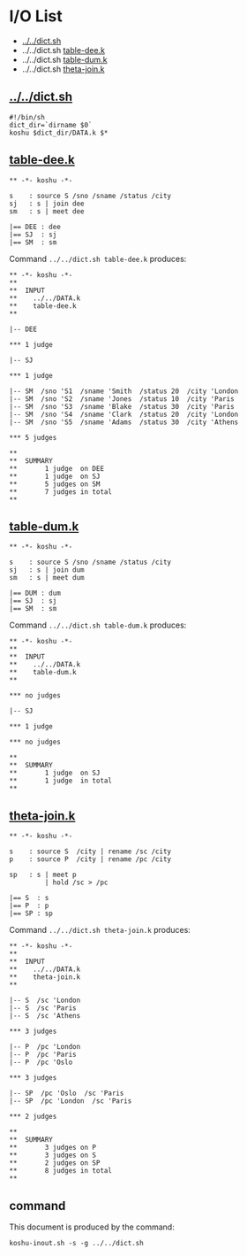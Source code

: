 # I/O List

- [../../dict.sh](#dictsh)
- ../../dict.sh [table-dee.k](#table-deek)
- ../../dict.sh [table-dum.k](#table-dumk)
- ../../dict.sh [theta-join.k](#theta-joink)



## [../../dict.sh](../../dict.sh)

```
#!/bin/sh
dict_dir=`dirname $0`
koshu $dict_dir/DATA.k $*
```



## [table-dee.k](table-dee.k)

```
** -*- koshu -*-

s    : source S /sno /sname /status /city
sj   : s | join dee
sm   : s | meet dee

|== DEE : dee
|== SJ  : sj
|== SM  : sm

```

Command `../../dict.sh table-dee.k` produces:

```
** -*- koshu -*-
**
**  INPUT
**    ../../DATA.k
**    table-dee.k
**

|-- DEE

*** 1 judge 

|-- SJ

*** 1 judge 

|-- SM  /sno 'S1  /sname 'Smith  /status 20  /city 'London
|-- SM  /sno 'S2  /sname 'Jones  /status 10  /city 'Paris
|-- SM  /sno 'S3  /sname 'Blake  /status 30  /city 'Paris
|-- SM  /sno 'S4  /sname 'Clark  /status 20  /city 'London
|-- SM  /sno 'S5  /sname 'Adams  /status 30  /city 'Athens

*** 5 judges

**
**  SUMMARY
**       1 judge  on DEE
**       1 judge  on SJ
**       5 judges on SM
**       7 judges in total
**
```



## [table-dum.k](table-dum.k)

```
** -*- koshu -*-

s    : source S /sno /sname /status /city
sj   : s | join dum
sm   : s | meet dum

|== DUM : dum
|== SJ  : sj
|== SM  : sm

```

Command `../../dict.sh table-dum.k` produces:

```
** -*- koshu -*-
**
**  INPUT
**    ../../DATA.k
**    table-dum.k
**

*** no judges

|-- SJ

*** 1 judge 

*** no judges

**
**  SUMMARY
**       1 judge  on SJ
**       1 judge  in total
**
```



## [theta-join.k](theta-join.k)

```
** -*- koshu -*-

s    : source S  /city | rename /sc /city
p    : source P  /city | rename /pc /city

sp   : s | meet p
         | hold /sc > /pc

|== S  : s
|== P  : p
|== SP : sp

```

Command `../../dict.sh theta-join.k` produces:

```
** -*- koshu -*-
**
**  INPUT
**    ../../DATA.k
**    theta-join.k
**

|-- S  /sc 'London
|-- S  /sc 'Paris
|-- S  /sc 'Athens

*** 3 judges

|-- P  /pc 'London
|-- P  /pc 'Paris
|-- P  /pc 'Oslo

*** 3 judges

|-- SP  /pc 'Oslo  /sc 'Paris
|-- SP  /pc 'London  /sc 'Paris

*** 2 judges

**
**  SUMMARY
**       3 judges on P
**       3 judges on S
**       2 judges on SP
**       8 judges in total
**
```



## command

This document is produced by the command:

```
koshu-inout.sh -s -g ../../dict.sh
```
